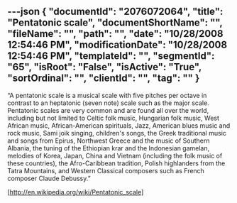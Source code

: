 ---json
{
  "documentId": "2076072064",
  "title": "Pentatonic scale",
  "documentShortName": "",
  "fileName": "",
  "path": "",
  "date": "10/28/2008 12:54:46 PM",
  "modificationDate": "10/28/2008 12:54:46 PM",
  "templateId": "",
  "segmentId": "65",
  "isRoot": "False",
  "isActive": "True",
  "sortOrdinal": "",
  "clientId": "",
  "tag": ""
}
---

“A pentatonic scale is a musical scale with five pitches per octave in contrast to an heptatonic (seven note) scale such as the major scale. Pentatonic scales are very common and are found all over the world, including but not limited to Celtic folk music, Hungarian folk music, West African music, African-American spirituals, Jazz, American blues music and rock music, Sami joik singing, children's songs, the Greek traditional music and songs from Epirus, Northwest Greece and the music of Southern Albania, the tuning of the Ethiopian krar and the Indonesian gamelan, melodies of Korea, Japan, China and Vietnam (including the folk music of these countries), the Afro-Caribbean tradition, Polish highlanders from the Tatra Mountains, and Western Classical composers such as French composer Claude Debussy.”

[http://en.wikipedia.org/wiki/Pentatonic_scale]
